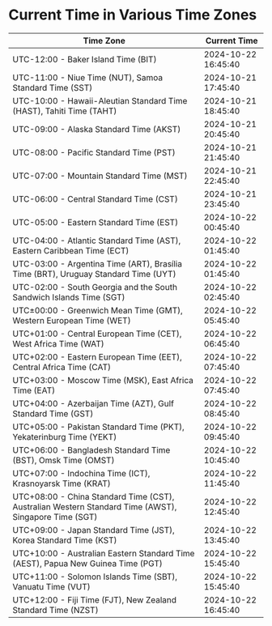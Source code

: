 # Current Time in Various Time Zones

| Time Zone | Current Time |
|-----------|--------------|
| UTC-12:00 - Baker Island Time (BIT) | 2024-10-22 16:45:40 |
| UTC-11:00 - Niue Time (NUT), Samoa Standard Time (SST) | 2024-10-21 17:45:40 |
| UTC-10:00 - Hawaii-Aleutian Standard Time (HAST), Tahiti Time (TAHT) | 2024-10-21 18:45:40 |
| UTC-09:00 - Alaska Standard Time (AKST) | 2024-10-21 20:45:40 |
| UTC-08:00 - Pacific Standard Time (PST) | 2024-10-21 21:45:40 |
| UTC-07:00 - Mountain Standard Time (MST) | 2024-10-21 22:45:40 |
| UTC-06:00 - Central Standard Time (CST) | 2024-10-21 23:45:40 |
| UTC-05:00 - Eastern Standard Time (EST) | 2024-10-22 00:45:40 |
| UTC-04:00 - Atlantic Standard Time (AST), Eastern Caribbean Time (ECT) | 2024-10-22 01:45:40 |
| UTC-03:00 - Argentina Time (ART), Brasília Time (BRT), Uruguay Standard Time (UYT) | 2024-10-22 01:45:40 |
| UTC-02:00 - South Georgia and the South Sandwich Islands Time (SGT) | 2024-10-22 02:45:40 |
| UTC±00:00 - Greenwich Mean Time (GMT), Western European Time (WET) | 2024-10-22 05:45:40 |
| UTC+01:00 - Central European Time (CET), West Africa Time (WAT) | 2024-10-22 06:45:40 |
| UTC+02:00 - Eastern European Time (EET), Central Africa Time (CAT) | 2024-10-22 07:45:40 |
| UTC+03:00 - Moscow Time (MSK), East Africa Time (EAT) | 2024-10-22 07:45:40 |
| UTC+04:00 - Azerbaijan Time (AZT), Gulf Standard Time (GST) | 2024-10-22 08:45:40 |
| UTC+05:00 - Pakistan Standard Time (PKT), Yekaterinburg Time (YEKT) | 2024-10-22 09:45:40 |
| UTC+06:00 - Bangladesh Standard Time (BST), Omsk Time (OMST) | 2024-10-22 10:45:40 |
| UTC+07:00 - Indochina Time (ICT), Krasnoyarsk Time (KRAT) | 2024-10-22 11:45:40 |
| UTC+08:00 - China Standard Time (CST), Australian Western Standard Time (AWST), Singapore Time (SGT) | 2024-10-22 12:45:40 |
| UTC+09:00 - Japan Standard Time (JST), Korea Standard Time (KST) | 2024-10-22 13:45:40 |
| UTC+10:00 - Australian Eastern Standard Time (AEST), Papua New Guinea Time (PGT) | 2024-10-22 15:45:40 |
| UTC+11:00 - Solomon Islands Time (SBT), Vanuatu Time (VUT) | 2024-10-22 15:45:40 |
| UTC+12:00 - Fiji Time (FJT), New Zealand Standard Time (NZST) | 2024-10-22 16:45:40 |
